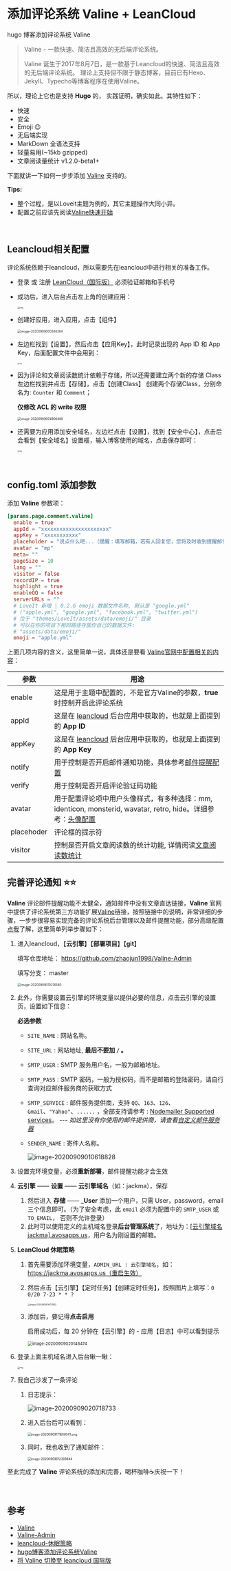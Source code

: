 # 添加评论系统 Valine + LeanCloud


hugo 博客添加评论系统 Valine  <!--more-->



>   Valine - 一款快速、简洁且高效的无后端评论系统。
>
>   Valine 诞生于2017年8月7日，是一款基于Leancloud的快速、简洁且高效的无后端评论系统。
>   理论上支持但不限于静态博客，目前已有Hexo、Jekyll、Typecho等博客程序在使用Valine。

所以，理论上它也是支持 **Hugo** 的， 实践证明，确实如此。其特性如下：

-   快速
-   安全
-   Emoji 😉
-   无后端实现
-   MarkDown 全语法支持
-   轻量易用(~15kb gzipped)
-   文章阅读量统计 v1.2.0-beta1+

下面就讲一下如何一步步添加 [Valine](https://valine.js.org/) 支持的。

**Tips:**

-   整个过程，是以Loveit主题为例的，其它主题操作大同小异。
-   配置之前应该先阅读[Valine快速开始](https://valine.js.org/quickstart.html)



​	

## Leancloud相关配置

评论系统依赖于leancloud，所以需要先在leancloud中进行相关的准备工作。

-   登录 或 注册 [LeanCloud（国际版）](https://leancloud.app/)
    必须验证邮箱和手机号

-   成功后，进入后台点击左上角的创建应用：

    <img src="https://pichome-1254392422.cos.ap-chengdu.myqcloud.com/20180708153104380829479.png" alt="img" style="zoom: 33%;" />

-   创建好应用，进入应用，点击【组件】

    <img src="https://i.loli.net/2020/09/10/OsA25v7fpRh8X9G.png" alt="image-20200909000346264" style="zoom: 50%;" />

-   左边栏找到【设置】，然后点击【应用Key】，此时记录出现的 App ID 和 App Key，后面配置文件中会用到：

    <img src="https://pichome-1254392422.cos.ap-chengdu.myqcloud.com/20180708153104457148134.png" alt="img" style="zoom: 25%;" />

-   因为评论和文章阅读数统计依赖于存储，所以还需要建立两个新的存储 Class
    左边栏找到并点击【存储】，点击【创建Class】
    创建两个存储Class，分别命名为: `Counter` 和 `Comment`；

    **仅修改 ACL 的 write 权限**

    <img src="https://i.loli.net/2020/09/09/q2D9dCorHQ8tx3w.png" alt="image-20200909004906488" style="zoom: 50%;" />

-   还需要为应用添加安全域名，左边栏点击【设置】，找到【安全中心】，点击后会看到【安全域名】设置框，输入博客使用的域名，点击保存即可：

    <img src="https://pichome-1254392422.cos.ap-chengdu.myqcloud.com/20180708153104592457270.png" alt="img" style="zoom: 25%;" />



​	

## config.toml 添加参数

添加 **Valine** 参数项：

```toml
[params.page.comment.valine]
  enable = true
  appId = "xxxxxxxxxxxxxxxxxxxxxx"
  appKey = "xxxxxxxxxxx"
  placeholder = "说点什么吧...（提醒：填写邮箱，若有人回复您，您将及时收到提醒邮件！）"
  avatar = "mp"
  meta= ""
  pageSize = 10
  lang = ""
  visitor = false
  recordIP = true
  highlight = true
  enableQQ = false
  serverURLs = ""
  # LoveIt 新增 | 0.2.6 emoji 数据文件名称, 默认是 "google.yml"
  # ("apple.yml", "google.yml", "facebook.yml", "twitter.yml")
  # 位于 "themes/LoveIt/assets/data/emoji/" 目录
  # 可以在你的项目下相同路径存放你自己的数据文件:
  # "assets/data/emoji/"
  emoji = "apple.yml"
```

上面几项内容的含义，这里简单一说，具体还是要看 [Valine官网中配置相关的内容](https://valine.js.org/configuration.html)：

| 参数       | 用途                                                         |
| ---------- | ------------------------------------------------------------ |
| enable     | 这是用于主题中配置的，不是官方Valine的参数，**true**时控制开启此评论系统 |
| appId      | 这是在 [leancloud](https://leancloud.cn/) 后台应用中获取的，也就是上面提到的 **App ID** |
| appKey     | 这是在 [leancloud](https://leancloud.cn/) 后台应用中获取的，也就是上面提到的 **App Key** |
| notify     | 用于控制是否开启邮件通知功能，具体参考[邮件提醒配置](https://github.com/xCss/Valine/wiki/Valine-评论系统中的邮件提醒设置) |
| verify     | 用于控制是否开启评论验证码功能                               |
| avatar     | 用于配置评论项中用户头像样式，有多种选择：mm, identicon, monsterid, wavatar, retro, hide。详细参考：[头像配置](https://valine.js.org/avatar.html) |
| placehoder | 评论框的提示符                                               |
| visitor    | 控制是否开启文章阅读数的统计功能, 详情阅读[文章阅读数统计](https://valine.js.org/visitor.html) |



## 完善评论通知  ⭐️⭐️

**Valine** 评论邮件提醒功能不太健全，通知邮件中没有文章直达链接，**Valine** 官网中提供了评论系统第三方功能扩展[Valine](https://github.com/zhaojun1998/Valine-Admin)链接，按照链接中的说明，非常详细的步骤，一步步很容易实现完备的评论系统后台管理以及邮件提醒功能，部分高级配置[点我](https://github.com/zhaojun1998/Valine-Admin/blob/master/高级配置.md#自定义邮件服务器)了解，这里简单列举步骤如下：

1.  进入leancloud，【**云引擎**】【**部署项目**】【**git**】

    填写仓库地址： https://github.com/zhaojun1998/Valine-Admin

    填写分支： master 

    <img src="https://i.loli.net/2020/09/09/1dgcOzHKBvJV5EP.png" alt="image-20200909010214580" style="zoom:50%;" />

2.  此外，你需要设置云引擎的环境变量以提供必要的信息，点击云引擎的设置页，设置如下信息：

    **必选参数**

    -   `SITE_NAME` : 网站名称。
    -   `SITE_URL` : 网站地址, **最后不要加 `/` 。**
    -   `SMTP_USER` : SMTP 服务用户名，一般为邮箱地址。
    -   `SMTP_PASS` : SMTP 密码，一般为授权码，而不是邮箱的登陆密码，请自行查询对应邮件服务商的获取方式
    -   `SMTP_SERVICE` : 邮件服务提供商，支持 `QQ`、`163`、`126`、`Gmail`、`"Yahoo"`、`......` ，全部支持请参考 : [Nodemailer Supported services](https://nodemailer.com/smtp/well-known/#supported-services)。 --- *如这里没有你使用的邮件提供商，请查看[自定义邮件服务器](https://github.com/zhaojun1998/Valine-Admin/blob/master/高级配置.md#自定义邮件服务器)*
    -   `SENDER_NAME` : 寄件人名称。

        ![image-20200909010618828](https://i.loli.net/2020/09/09/Yki6BNtXu9VmpEg.png)

3.  设置完环境变量，必须**重新部署**，邮件提醒功能才会生效

4.  **云引擎** —— **设置** —— **云引擎域名**（如：jackma），保存

    1.   然后进入 **存储** —— **_User** 添加一个用户，只需 User，password，email 三个信息即可。（为了安全考虑，此 `email` 必须为配置中的 `SMTP_USER` 或 `TO_EMAIL`， 否则不允许登录）
    2.   此时可以使用定义的主机域名登录**后台管理系统**了，地址为：[[云引擎域名jackma].avosapps.us]()，用户名为刚设置的邮箱。

5.  **LeanCloud 休眠策略**

    1.   首先需要添加环境变量，`ADMIN_URL : 云引擎域名`，如：https://jackma.avosapps.us（重启生效）

    2.   然后点击【云引擎】【定时任务】【创建定时任务】，按照图片上填写：`0 0/20 7-23 * * ?`

         <img src="https://i.loli.net/2020/09/09/UwKDZ2XPcdWa7oE.png" alt="image-20200909014721962" style="zoom: 33%;" />

    3.  添加后，要记得**点击启用**

        启用成功后，每 20 分钟在【云引擎】的 - 应用【日志】中可以看到提示

        <img src="https://i.loli.net/2020/09/09/fQkMTSKFp5z1mGd.png" alt="image-20200909020148474" style="zoom:67%;" />

6.  登录上面主机域名进入后台瞅一瞅：

    <img src="https://i.loli.net/2020/09/09/SE4c8jlLFw6tZDU.png" alt="img" style="zoom: 33%;" />

7.  我自己沙发了一条评论

    1.  日志提示：

        ![image-20200909020718733](https://i.loli.net/2020/09/09/HBxUEh2rif6eCyt.png)

    2.  进入后台后可以看到：

        <img src="https://i.loli.net/2020/09/09/5b8Y1fzHWp7DCyc.png" alt="image-20200909171608041.png" style="zoom:50%;" />

    3.  同时，我也收到了通知邮件：

        <img src="https://i.loli.net/2020/09/09/DKmHWPE46Z8sFCf.png" alt="image-20200909012309644" style="zoom:50%;" />

至此完成了 **Valine** 评论系统的添加和完善，喝杯咖啡☕️庆祝一下！



​	

## 参考

-   [Valine](https://valine.js.org/)
-   [Valine-Admin](https://github.com/zhaojun1998/Valine-Admin)
-   [leancloud-休眠策略](https://github.com/zhaojun1998/Valine-Admin/blob/master/高级配置.md#leancloud-休眠策略)
-   [hugo博客添加评论系统Valine](https://www.smslit.top/2018/07/08/hugo-valine/)
-   [将 Valine 切换至 leancloud 国际版](https://co5.me/2019/190818-valine.html)


